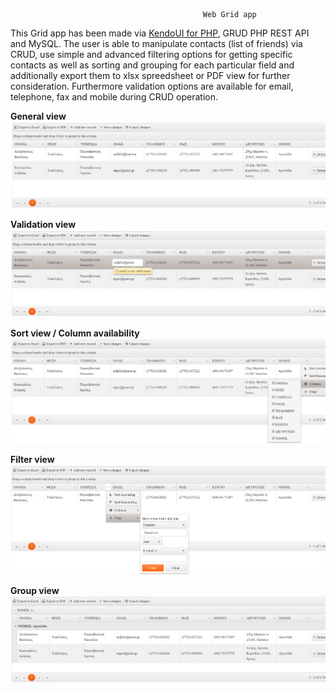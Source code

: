                                                Web Grid app


This Grid app has been made via [KendoUI for PHP](https://www.telerik.com/php-ui ""), GRUD PHP REST API and MySQL. The user is able to manipulate contacts (list of friends) via CRUD, use simple and advanced filtering options for getting specific contacts as well as sorting and grouping for each particular field and additionally export them to xlsx spreedsheet or PDF view for further consideration.
Furthermore validation options are available for email, telephone, fax and mobile during CRUD operation.

**General view**
![pic1.png](pic/pic1.png "")

**Validation view**
![pic2.png](pic/pic2.png "")

**Sort view / Column availability**
![pic3.png](pic/pic3.png "")

**Filter view**
![pic4.png](pic/pic4.png "")

**Group view**
![pic5.png](pic/pic5.png "")

